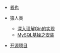 * [者也](/README.md)
* 猿人类
   * [深入理解Gin的实现](/articles/深入理解Gin的实现.md)
   * [MySQL基操之安装](/articles/MySQL基操之安装.md)

* [开源项目](/articles/opensource.md)
